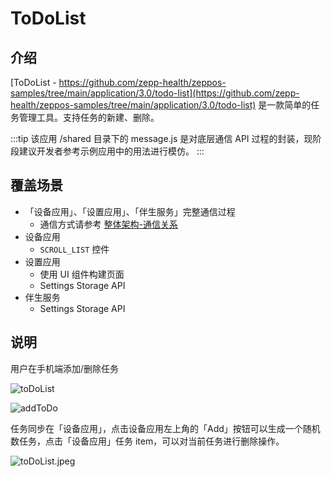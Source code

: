 # ToDoList

## 介绍

[ToDoList - https://github.com/zepp-health/zeppos-samples/tree/main/application/3.0/todo-list](https://github.com/zepp-health/zeppos-samples/tree/main/application/3.0/todo-list) 是一款简单的任务管理工具。支持任务的新建、删除。

:::tip
该应用 /shared 目录下的 message.js 是对底层通信 API 过程的封装，现阶段建议开发者参考示例应用中的用法进行模仿。
:::

## 覆盖场景

- 「设备应用」、「设置应用」、「伴生服务」完整通信过程
  - 通信方式请参考 [整体架构-通信关系](../../guides/architecture/arc.mdx)
- 设备应用
  - `SCROLL_LIST` 控件
- 设置应用
  - 使用 UI 组件构建页面
  - Settings Storage API
- 伴生服务
  - Settings Storage API

## 说明

用户在手机端添加/删除任务

![toDoList](/img/sample/app/toDoList.jpg)

![addToDo](/img/sample/app/addToDo.jpg)

任务同步在「设备应用」，点击设备应用左上角的「Add」按钮可以生成一个随机数任务，点击「设备应用」任务 item，可以对当前任务进行删除操作。

![toDoList.jpeg](/img/sample/app/toDoDevice.jpg)
